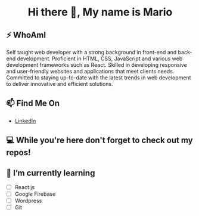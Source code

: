 <h1 align = "center"> Hi there 👋, My name is Mario </h1>                             

## ⚡ WhoAmI
Self taught web developer with a strong background in front-end and back-end development. Proficient in HTML, CSS, JavaScript and various web development frameworks such as React. Skilled in developing responsive and user-friendly websites and applications that meet clients needs. Committed to staying up-to-date with the latest trends in web development to deliver innovative and efficient solutions.


## 📫 Find Me On
- [LinkedIn](https://www.linkedin.com/in/mario-nassar-b0065a20b/)

## 💻 While you're here don't forget to check out my repos!


## 🌱 I’m currently learning
- [ ] React.js
- [ ] Google Firebase
- [ ] Wordpress
- [ ] Git
